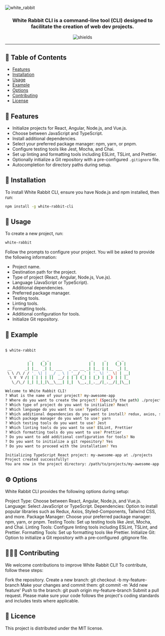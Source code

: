 ![white_rabbit](https://socialify.git.ci/Romain-Portanguen/white_rabbit/image?font=Raleway&language=1&name=1&owner=1&pattern=Charlie%20Brown&theme=Dark)

<h3 align="center">
White Rabbit CLI is a command-line tool (CLI) designed to facilitate the creation of web dev projects.
</h3>

<p align="center">
<img src="https://img.shields.io/badge/-Typescript-05122A?style=plastic&amp;logo=Typescript&amp;color=2B343B" alt="shields">
</p>

<hr>

## 📑 Table of Contents

  - [Features](#features)
  - [Installation](#installation)
  - [Usage](#usage)
  - [Example](#example)
  - [Options](#options)
  - [Contributing](#contributing)
  - [License](#license)

## 🔬 Features

- Initialize projects for React, Angular, Node.js, and Vue.js.
- Choose between JavaScript and TypeScript.
- Install additional dependencies.
- Select your preferred package manager: npm, yarn, or pnpm.
- Configure testing tools like Jest, Mocha, and Chai.
- Set up linting and formatting tools including ESLint, TSLint, and Prettier.
- Optionally initialize a Git repository with a pre-configured `.gitignore` file.
- Autocompletion for directory paths during setup.

## 🚧 Installation

To install White Rabbit CLI, ensure you have Node.js and npm installed, then run:

```sh
npm install -g white-rabbit-cli

```

## 🔧 Usage

To create a new project, run:

```sh
white-rabbit

```

Follow the prompts to configure your project. You will be asked to provide the following information:

- Project name.
- Destination path for the project.
- Type of project (React, Angular, Node.js, Vue.js).
- Language (JavaScript or TypeScript).
- Additional dependencies.
- Preferred package manager.
- Testing tools.
- Linting tools.
- Formatting tools.
- Additional configuration for tools.
- Initialize Git repository.

## 👀 Example

```sh

$ white-rabbit

           _     _ _                   _     _     _ _
          | |   (_) |                 | |   | |   (_) |
 __      _| |__  _| |_ ___   _ __ __ _| |__ | |__  _| |_
 \ \ /\ / / '_ \| | __/ _ \ | '__/ _` | '_ \| '_ \| | __|
  \ V  V /| | | | | ||  __/ | | | (_| | |_) | |_) | | |_
   \_/\_/ |_| |_|_|\__\___| |_|  \__,_|_.__/|_.__/|_|\__|

Welcome to White Rabbit CLI!
? What is the name of your project? my-awesome-app
? Where do you want to create the project? (Specify the path) ./projects
? Which type of project do you want to initialize? React
? Which language do you want to use? TypeScript
? Which additional dependencies do you want to install? redux, axios, styled-components
? Which package manager do you want to use? yarn
? Which testing tools do you want to use? Jest
? Which linting tools do you want to use? ESLint, Prettier
? Which formatting tools do you want to use? Prettier
? Do you want to add additional configuration for tools? No
? Do you want to initialize a git repository? Yes
? Do you want to proceed with the installation? Yes

Initializing TypeScript React project: my-awesome-app at ./projects
Project created successfully!
You are now in the project directory: /path/to/projects/my-awesome-app

```

## ⚙️ Options

White Rabbit CLI provides the following options during setup:

Project Type: Choose between React, Angular, Node.js, and Vue.js.
Language: Select JavaScript or TypeScript.
Dependencies: Option to install popular libraries such as Redux, Axios, Styled-Components, Tailwind CSS, and more.
Package Manager: Choose your preferred package manager: npm, yarn, or pnpm.
Testing Tools: Set up testing tools like Jest, Mocha, and Chai.
Linting Tools: Configure linting tools including ESLint, TSLint, and Prettier.
Formatting Tools: Set up formatting tools like Prettier.
Initialize Git: Option to initialize a Git repository with a pre-configured .gitignore file.

## 👨🏻‍💻 Contributing

We welcome contributions to improve White Rabbit CLI! To contribute, follow these steps:

Fork the repository.
Create a new branch: git checkout -b my-feature-branch
Make your changes and commit them: git commit -m 'Add new feature'
Push to the branch: git push origin my-feature-branch
Submit a pull request.
Please make sure your code follows the project's coding standards and includes tests where applicable.

## 📄 Licence

This project is distributed under the MIT license.
